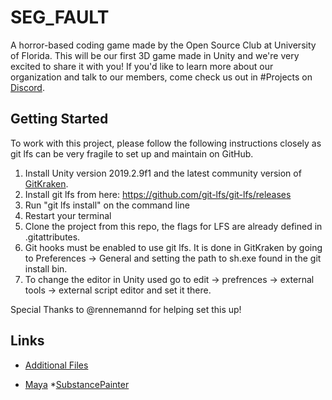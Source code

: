 # SEG_FAULT
A horror-based coding game made by the Open Source Club at University of Florida. This will be our first 3D game made in Unity and we're very excited to share it with you! If you'd like to learn more about our organization and talk to our members, come check us out in #Projects on [Discord](discord.gg/Gsxej6u).

## Getting Started
To work with this project, please follow the following instructions closely as git lfs can be very fragile to set up and maintain on GitHub.

1. Install Unity version 2019.2.9f1 and the latest community version of [GitKraken](https://www.gitkraken.com/).
2. Install git lfs from here: https://github.com/git-lfs/git-lfs/releases
3. Run "git lfs install" on the command line
4. Restart your terminal
5. Clone the project from this repo, the flags for LFS are already defined in .gitattributes.
6. Git hooks must be enabled to use git lfs. It is done in GitKraken by going to Preferences -> General and setting the path to sh.exe found in the git install bin. 
7. To change the editor in Unity used go to edit -> prefrences -> external tools -> external script editor and set it there.

Special Thanks to @rennemannd for helping set this up!

## Links
* [Additional Files](https://drive.google.com/drive/folders/1Lb8VJFtlIOahXul-P6_BCFAC_xXKH7I5?usp=sharing)

* [Maya](https://www.autodesk.com/education/free-software/maya)
*[SubstancePainter](https://www.substance3d.com/buy/download)

